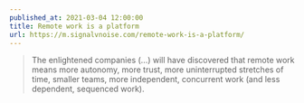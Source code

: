 ```yaml
---
published_at: 2021-03-04 12:00:00
title: Remote work is a platform
url: https://m.signalvnoise.com/remote-work-is-a-platform/
---
```


<blockquote><p>The enlightened companies (…) will have discovered that remote work means more autonomy, more trust, more uninterrupted stretches of time, smaller teams, more independent, concurrent work (and less dependent, sequenced work).</p></blockquote>
